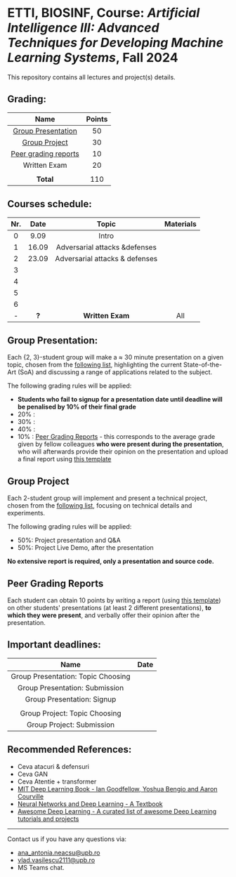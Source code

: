 # ETTI, BIOSINF, Course: *Artificial Intelligence III: Advanced Techniques for Developing Machine Learning Systems*, Fall 2024 

This repository contains all lectures and project(s) details.  

## **Grading**:

| **Name** | **Points** |
|:-------:|:--------:|
| [Group Presentation](#group-presentation) | 50 |
| [Group Project](#group-project) | 30 |
| [Peer grading reports](#peer-grading-reports) | 10 |
| Written Exam | 20 |
|              |    |
| **Total** | 110 |

## **Courses** schedule:

| **Nr.** | **Date** |       **Topic**       | **Materials** |
|:-------:|:--------:|:---------------------:|:-------------:|
|    0    |  9.09   |           Intro   |
|    1    |  16.09  | Adversarial attacks &defenses  |             |
|    2    |  23.09   | Adversarial attacks & defenses |        |
|    3    |     |  |               |
|    4    |     |  |               |
|    5    |     |  |                 |
|    6    |     |  |               |
|    -    |   **?**    |    **Written Exam**    |   All   |

## Group Presentation:

Each {2, 3}-student group will make a $\approx$ 30 minute presentation on a given topic, chosen from the [following list](GroupPresentation.md), highlighting the current State-of-the-Art (SoA) and discussing a range of applications related to the subject.

The following grading rules will be applied:
- **Students who fail to signup for a presentation date until deadline will be penalised by 10% of their final grade** 
- 20% : 
- 30% :
- 40% :
- 10% : [Peer Grading Reports](#peer-grading-reports) - this corresponds to the average grade given by fellow colleagues **who were present during the presentation**, who will afterwards provide their opinion on the presentation and upload a final report using [this template]()

## Group Project

Each 2-student group will implement and present a technical project, chosen from the [following list](GroupProjects.md), focusing on  technical details and experiments.

The following grading rules will be applied:
- 50%: Project presentation and Q&A
- 50%: Project Live Demo, after the presentation

**No extensive report is required, only a presentation and source code.**

## Peer Grading Reports
Each student can obtain 10 points by writing a report (using [this template]()) on other students' presentations (at least 2 different presentations), **to which they were present**, and verbally offer their opinion after the presentation.

## Important deadlines:

| **Name** | **Date** |
|:-------:|:--------:|
|  Group Presentation: Topic Choosing | |
|  Group Presentation: Submission  |   |
|  Group Presentation: Signup |   |
| | |
|  Group Project: Topic Choosing |  |
|  Group Project: Submission | |

## Recommended References:
- Ceva atacuri & defensuri
- Ceva GAN
- Ceva Atentie + transformer
- [MIT Deep Learning Book - Ian Goodfellow, Yoshua Bengio and Aaron Courville](https://github.com/janishar/mit-deep-learning-book-pdf)
- [Neural Networks and Deep Learning - A Textbook](https://www.charuaggarwal.net/neural.htm)
- [Awesome Deep Learning - A curated list of awesome Deep Learning tutorials and projects](https://github.com/ChristosChristofidis/awesome-deep-learning)

<hr>

Contact us if you have any questions via:
- [ana_antonia.neacsu@upb.ro](mailto:ana_antonia.neacsu@upb.ro)
- [vlad.vasilescu2111@upb.ro](mailto:vlad.vasilescu2111@upb.ro)
- MS Teams chat.
